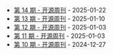 * [第 14 期 - 开源周刊](https://weekly.herotops.xyz/posts/14-开源周刊) - 2025-01-22
* [第 13 期 - 开源周刊](https://weekly.herotops.xyz/posts/13-开源周刊) - 2025-01-10
* [第 12 期 - 开源周刊](https://weekly.herotops.xyz/posts/12-开源周刊) - 2025-01-03
* [第 11 期 - 开源周刊](https://weekly.herotops.xyz/posts/11-开源周刊) - 2025-01-03
* [第 10 期 - 开源周刊](https://weekly.herotops.xyz/posts/10-开源周刊) - 2024-12-27
